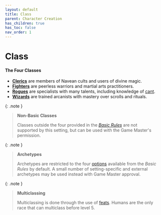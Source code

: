 ```yaml
---
layout: default
title: Class
parent: Character Creation
has_children: true
has_toc: false
nav_order: 1
---
```


# Class

#### The Four Classes

* **[Clerics](cleric)** are members of Navean cults and users of divine magic.
* **[Fighters](fighter)** are peerless warriors and martial arts practitioners.
* **[Rogues](rogue)** are specialists with many talents, including knowledge of [cant](../../character_creation/class/rogue#cant).
* **[Wizards](wizard)** are trained arcanists with mastery over scrolls and rituals.

{: .note }
> **Non-Basic Classes**
> 
> Classes outside the four provided in the _[Basic Rules](../../more/DnD_BasicRules_2018.pdf)_ are not supported by this setting, but can be used with the Game Master's permission.

{: .note }
> **Archetypes**
>
> Archetypes are restricted to the four [options](../../more/archetypes/index) available from the _Basic Rules_ by default. A small number of setting-specific and external archetypes may be used instead with Game Master approval.

{: .note }
> **Multiclassing**
>
> Multiclassing is done through the use of [feats](../../more/feats/index). Humans are the only race that can multiclass before level 5.